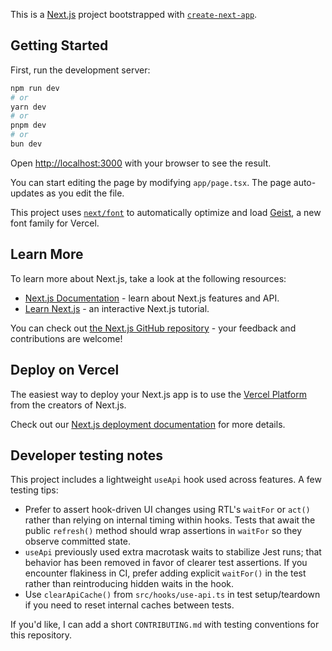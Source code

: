 This is a [Next.js](https://nextjs.org) project bootstrapped with [`create-next-app`](https://nextjs.org/docs/app/api-reference/cli/create-next-app).

## Getting Started

First, run the development server:

```bash
npm run dev
# or
yarn dev
# or
pnpm dev
# or
bun dev
```

Open [http://localhost:3000](http://localhost:3000) with your browser to see the result.

You can start editing the page by modifying `app/page.tsx`. The page auto-updates as you edit the file.

This project uses [`next/font`](https://nextjs.org/docs/app/building-your-application/optimizing/fonts) to automatically optimize and load [Geist](https://vercel.com/font), a new font family for Vercel.

## Learn More

To learn more about Next.js, take a look at the following resources:

- [Next.js Documentation](https://nextjs.org/docs) - learn about Next.js features and API.
- [Learn Next.js](https://nextjs.org/learn) - an interactive Next.js tutorial.

You can check out [the Next.js GitHub repository](https://github.com/vercel/next.js) - your feedback and contributions are welcome!

## Deploy on Vercel

The easiest way to deploy your Next.js app is to use the [Vercel Platform](https://vercel.com/new?utm_medium=default-template&filter=next.js&utm_source=create-next-app&utm_campaign=create-next-app-readme) from the creators of Next.js.

Check out our [Next.js deployment documentation](https://nextjs.org/docs/app/building-your-application/deploying) for more details.

## Developer testing notes

This project includes a lightweight `useApi` hook used across features. A few testing tips:

- Prefer to assert hook-driven UI changes using RTL's `waitFor` or `act()` rather than relying on internal timing within hooks. Tests that await the public `refresh()` method should wrap assertions in `waitFor` so they observe committed state.
- `useApi` previously used extra macrotask waits to stabilize Jest runs; that behavior has been removed in favor of clearer test assertions. If you encounter flakiness in CI, prefer adding explicit `waitFor()` in the test rather than reintroducing hidden waits in the hook.
- Use `clearApiCache()` from `src/hooks/use-api.ts` in test setup/teardown if you need to reset internal caches between tests.

If you'd like, I can add a short `CONTRIBUTING.md` with testing conventions for this repository.

